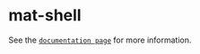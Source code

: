 # mat-shell

See the [`documentation page`](http://www.expandjs.com/elements/mat-shell) for more information.